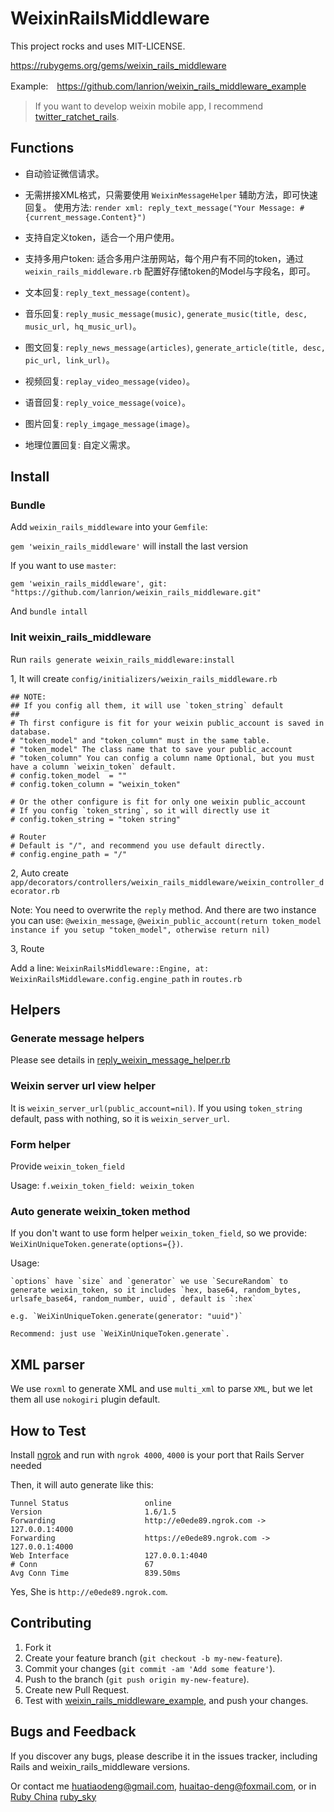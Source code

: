 # WeixinRailsMiddleware

This project rocks and uses MIT-LICENSE.

https://rubygems.org/gems/weixin_rails_middleware

Example:　https://github.com/lanrion/weixin_rails_middleware_example

> If you want to develop weixin mobile app, I recommend [twitter_ratchet_rails](https://github.com/lanrion/twitter_ratchet_rails).

## Functions

  * 自动验证微信请求。

  * 无需拼接XML格式，只需要使用 `WeixinMessageHelper` 辅助方法，即可快速回复。
    使用方法: ` render xml: reply_text_message("Your Message: #{current_message.Content}") `

  * 支持自定义token，适合一个用户使用。

  * 支持多用户token: 适合多用户注册网站，每个用户有不同的token，通过 `weixin_rails_middleware.rb` 配置好存储token的Model与字段名，即可。

  * 文本回复: `reply_text_message(content)`。

  * 音乐回复: `reply_music_message(music)`, `generate_music(title, desc, music_url, hq_music_url)`。

  * 图文回复: `reply_news_message(articles)`, `generate_article(title, desc, pic_url, link_url)`。

  * 视频回复: `replay_video_message(video)`。

  * 语音回复: `reply_voice_message(voice)`。

  * 图片回复: `reply_imgage_message(image)`。

  * 地理位置回复: 自定义需求。

## Install

### Bundle

  Add `weixin_rails_middleware` into your `Gemfile`:

  `gem 'weixin_rails_middleware'` will install the last version

  If you want to use `master`:

  `gem 'weixin_rails_middleware', git: "https://github.com/lanrion/weixin_rails_middleware.git"`

  And `bundle intall`


### Init weixin_rails_middleware

  Run `rails generate weixin_rails_middleware:install`

  1, It will create `config/initializers/weixin_rails_middleware.rb`

  ```
  ## NOTE:
  ## If you config all them, it will use `token_string` default
  ##
  # Th first configure is fit for your weixin public_account is saved in database.
  # "token_model" and "token_column" must in the same table.
  # "token_model" The class name that to save your public_account
  # "token_column" You can config a column name Optional, but you must have a column `weixin_token` default.
  # config.token_model  = ""
  # config.token_column = "weixin_token"

  # Or the other configure is fit for only one weixin public_account
  # If you config `token_string`, so it will directly use it
  # config.token_string = "token string"

  # Router
  # Default is "/", and recommend you use default directly.
  # config.engine_path = "/"

  ```

  2, Auto create `app/decorators/controllers/weixin_rails_middleware/weixin_controller_decorator.rb`

  Note: You need to overwrite the `reply` method. And there are two instance you can use: `@weixin_message`, `@weixin_public_account(return token_model instance if you setup "token_model", otherwise return nil)`

  3, Route

  Add a line: `WeixinRailsMiddleware::Engine, at: WeixinRailsMiddleware.config.engine_path` in `routes.rb`

## Helpers

### Generate message helpers

  Please see details in [reply_weixin_message_helper.rb](https://github.com/lanrion/weixin_rails_middleware/blob/master/lib/weixin_rails_middleware/helpers/reply_weixin_message_helper.rb)

### Weixin server url view helper
  It is `weixin_server_url(public_account=nil)`.
  If you using `token_string` default, pass with nothing, so it is `weixin_server_url`.

### Form helper

  Provide `weixin_token_field`

  Usage: `f.weixin_token_field: weixin_token`

### Auto generate weixin_token method

  If you don't want to use form helper `weixin_token_field`, so we provide: `WeiXinUniqueToken.generate(options={})`.

  Usage:

    `options` have `size` and `generator` we use `SecureRandom` to generate weixin_token, so it includes `hex, base64, random_bytes, urlsafe_base64, random_number, uuid`, default is `:hex`

    e.g. `WeiXinUniqueToken.generate(generator: "uuid")`

    Recommend: just use `WeiXinUniqueToken.generate`.

## XML parser

  We use `roxml` to generate XML and use `multi_xml` to parse `XML`, but we let them all use `nokogiri` plugin default.

## How to Test

  Install [ngrok](https://ngrok.com) and run with `ngrok 4000`, `4000` is your port that Rails Server needed

  Then, it will auto generate like this:

  ```
  Tunnel Status                 online
  Version                       1.6/1.5
  Forwarding                    http://e0ede89.ngrok.com -> 127.0.0.1:4000
  Forwarding                    https://e0ede89.ngrok.com -> 127.0.0.1:4000
  Web Interface                 127.0.0.1:4040
  # Conn                        67
  Avg Conn Time                 839.50ms

  ```

  Yes, She is `http://e0ede89.ngrok.com`.

## Contributing

  1. Fork it
  2. Create your feature branch (`git checkout -b my-new-feature`).
  3. Commit your changes (`git commit -am 'Add some feature'`).
  4. Push to the branch (`git push origin my-new-feature`).
  5. Create new Pull Request.
  6. Test with [weixin_rails_middleware_example](https://github.com/lanrion/weixin_rails_middleware_example), and push your changes.

## Bugs and Feedback
  If you discover any bugs, please describe it in the issues tracker, including Rails and weixin_rails_middleware versions.

  Or contact me <huatiaodeng@gmail.com>, <huaitao-deng@foxmail.com>, or in [Ruby China](http://ruby-china.org/) [ruby_sky](http://ruby-china.org/ruby_sky)
